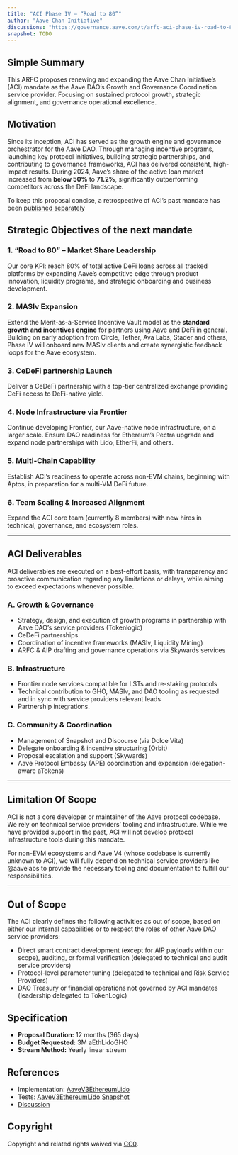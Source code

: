 ```yaml
---
title: "ACI Phase IV – “Road to 80”"
author: "Aave-Chan Initiative"
discussions: "https://governance.aave.com/t/arfc-aci-phase-iv-road-to-80/21830"
snapshot: TODO
---
```


## Simple Summary

This ARFC proposes renewing and expanding the Aave Chan Initiative’s (ACI) mandate as the Aave DAO’s Growth and Governance Coordination service provider. Focusing on sustained protocol growth, strategic alignment, and governance operational excellence.

## Motivation

Since its inception, ACI has served as the growth engine and governance orchestrator for the Aave DAO. Through managing incentive programs, launching key protocol initiatives, building strategic partnerships, and contributing to governance frameworks, ACI has delivered consistent, high-impact results. During 2024, Aave’s share of the active loan market increased from **below 50%** to **71.2%**, significantly outperforming competitors across the DeFi landscape.

To keep this proposal concise, a retrospective of ACI’s past mandate has been [published separately](https://governance.aave.com/t/aci-retrospective-2024-present/21825)

## Strategic Objectives of the next mandate

### 1. **“Road to 80” – Market Share Leadership**

Our core KPI: reach 80% of total active DeFi loans across all tracked platforms by expanding Aave’s competitive edge through product innovation, liquidity programs, and strategic onboarding and business development.

### 2. **MASIv Expansion**

Extend the Merit-as-a-Service Incentive Vault model as the **standard growth and incentives engine** for partners using Aave and DeFi in general. Building on early adoption from Circle, Tether, Ava Labs, Stader and others, Phase IV will onboard new MASIv clients and create synergistic feedback loops for the Aave ecosystem.

### 3. **CeDeFi partnership Launch**

Deliver a CeDeFi partnership with a top-tier centralized exchange providing CeFi access to DeFi-native yield.

### 4. **Node Infrastructure via Frontier**

Continue developing Frontier, our Aave-native node infrastructure, on a larger scale. Ensure DAO readiness for Ethereum’s Pectra upgrade and expand node partnerships with Lido, EtherFi, and others.

### 5. **Multi-Chain Capability**

Establish ACI’s readiness to operate across non-EVM chains, beginning with Aptos, in preparation for a multi-VM DeFi future.

### 6. **Team Scaling & Increased Alignment**

Expand the ACI core team (currently 8 members) with new hires in technical, governance, and ecosystem roles.

---

## ACI Deliverables

ACI deliverables are executed on a best-effort basis, with transparency and proactive communication regarding any limitations or delays, while aiming to exceed expectations whenever possible.

### A. Growth & Governance

- Strategy, design, and execution of growth programs in partnership with Aave DAO’s service providers (Tokenlogic)
- CeDeFi partnerships.
- Coordination of incentive frameworks (MASIv, Liquidity Mining)
- ARFC & AIP drafting and governance operations via Skywards services

### B. Infrastructure

- Frontier node services compatible for LSTs and re-staking protocols
- Technical contribution to GHO, MASIv, and DAO tooling as requested and in sync with service providers relevant leads
- Partnership integrations.

### C. Community & Coordination

- Management of Snapshot and Discourse (via Dolce Vita)
- Delegate onboarding & incentive structuring (Orbit)
- Proposal escalation and support (Skywards)
- Aave Protocol Embassy (APE) coordination and expansion (delegation-aware aTokens)

---

## Limitation Of Scope

ACI is not a core developer or maintainer of the Aave protocol codebase. We rely on technical service providers’ tooling and infrastructure. While we have provided support in the past, ACI will not develop protocol infrastructure tools during this mandate.

For non-EVM ecosystems and Aave V4 (whose codebase is currently unknown to ACI), we will fully depend on technical service providers like @aavelabs to provide the necessary tooling and documentation to fulfill our responsibilities.

---

## Out of Scope

The ACI clearly defines the following activities as out of scope, based on either our internal capabilities or to respect the roles of other Aave DAO service providers:

- Direct smart contract development (except for AIP payloads within our scope), auditing, or formal verification (delegated to technical and audit service providers)
- Protocol-level parameter tuning (delegated to technical and Risk Service Providers)
- DAO Treasury or financial operations not governed by ACI mandates (leadership delegated to TokenLogic)

## Specification

- **Proposal Duration:** 12 months (365 days)
- **Budget Requested:** 3M aEthLidoGHO
- **Stream Method:** Yearly linear stream

## References

- Implementation: [AaveV3EthereumLido](https://github.com/bgd-labs/aave-proposals-v3/blob/main/src/20250418_AaveV3EthereumLido_ACIPhaseIVRoadTo80/AaveV3EthereumLido_ACIPhaseIVRoadTo80_20250418.sol)
- Tests: [AaveV3EthereumLido](https://github.com/bgd-labs/aave-proposals-v3/blob/main/src/20250418_AaveV3EthereumLido_ACIPhaseIVRoadTo80/AaveV3EthereumLido_ACIPhaseIVRoadTo80_20250418.t.sol)
  [Snapshot](https://snapshot.box/#/s:aavedao.eth/proposal/0x7bfe8ade2b8835f30655ca9b908e921ef89ba5061d8d6a64b422dc3643d83c14)
- [Discussion](https://governance.aave.com/t/arfc-aci-phase-iv-road-to-80/21830)

## Copyright

Copyright and related rights waived via [CC0](https://creativecommons.org/publicdomain/zero/1.0/).
